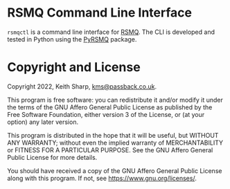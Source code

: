# RSMQ Command Line Interface
`rsmqctl` is a command line interface for [RSMQ](https://github.com/smrchy/rsmq).  The CLI is developed and tested in Python using the [PyRSMQ](https://github.com/mlasevich/PyRSMQ) package.

# Copyright and License
Copyright 2022, Keith Sharp, kms@passback.co.uk.

This program is free software: you can redistribute it and/or modify it under the terms of the GNU Affero General Public License as published by the Free Software Foundation, either version 3 of the License, or (at your option) any later version.

This program is distributed in the hope that it will be useful, but WITHOUT ANY WARRANTY; without even the implied warranty of MERCHANTABILITY or FITNESS FOR A PARTICULAR PURPOSE.  See the GNU Affero General Public License for more details.

You should have received a copy of the GNU Affero General Public License along with this program.  If not, see <https://www.gnu.org/licenses/>.